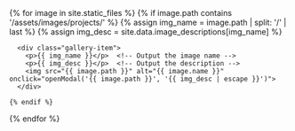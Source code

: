 <div class="gallery-container">
  {% for image in site.static_files %}
    {% if image.path contains '/assets/images/projects/' %}
      {% assign img_name = image.path | split: '/' | last %}
      {% assign img_desc = site.data.image_descriptions[img_name] %}
      
      <div class="gallery-item">
        <p>{{ img_name }}</p>  <!-- Output the image name -->
        <p>{{ img_desc }}</p>  <!-- Output the description -->
        <img src="{{ image.path }}" alt="{{ image.name }}" onclick="openModal('{{ image.path }}', '{{ img_desc | escape }}')">
      </div>
      
    {% endif %}
  {% endfor %}
</div>
